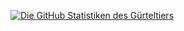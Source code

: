 [![Die GitHub Statistiken des Gürteltiers](https://github-readme-stats.vercel.app/api?username=Guerteltier&show_icons=true&theme=dark)](https://github.com/anuraghazra/github-readme-stats)
